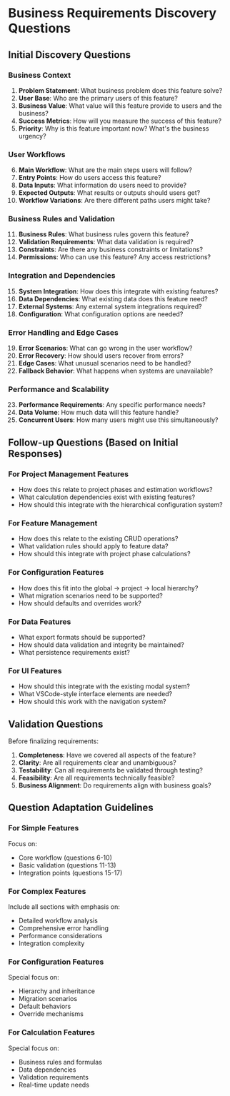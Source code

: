 # Business Requirements Discovery Questions

## Initial Discovery Questions

### Business Context
1. **Problem Statement**: What business problem does this feature solve?
2. **User Base**: Who are the primary users of this feature?
3. **Business Value**: What value will this feature provide to users and the business?
4. **Success Metrics**: How will you measure the success of this feature?
5. **Priority**: Why is this feature important now? What's the business urgency?

### User Workflows
6. **Main Workflow**: What are the main steps users will follow?
7. **Entry Points**: How do users access this feature?
8. **Data Inputs**: What information do users need to provide?
9. **Expected Outputs**: What results or outputs should users get?
10. **Workflow Variations**: Are there different paths users might take?

### Business Rules and Validation
11. **Business Rules**: What business rules govern this feature?
12. **Validation Requirements**: What data validation is required?
13. **Constraints**: Are there any business constraints or limitations?
14. **Permissions**: Who can use this feature? Any access restrictions?

### Integration and Dependencies
15. **System Integration**: How does this integrate with existing features?
16. **Data Dependencies**: What existing data does this feature need?
17. **External Systems**: Any external system integrations required?
18. **Configuration**: What configuration options are needed?

### Error Handling and Edge Cases
19. **Error Scenarios**: What can go wrong in the user workflow?
20. **Error Recovery**: How should users recover from errors?
21. **Edge Cases**: What unusual scenarios need to be handled?
22. **Fallback Behavior**: What happens when systems are unavailable?

### Performance and Scalability
23. **Performance Requirements**: Any specific performance needs?
24. **Data Volume**: How much data will this feature handle?
25. **Concurrent Users**: How many users might use this simultaneously?

## Follow-up Questions (Based on Initial Responses)

### For Project Management Features
- How does this relate to project phases and estimation workflows?
- What calculation dependencies exist with existing features?
- How should this integrate with the hierarchical configuration system?

### For Feature Management
- How does this relate to the existing CRUD operations?
- What validation rules should apply to feature data?
- How should this integrate with project phase calculations?

### For Configuration Features
- How does this fit into the global → project → local hierarchy?
- What migration scenarios need to be supported?
- How should defaults and overrides work?

### For Data Features
- What export formats should be supported?
- How should data validation and integrity be maintained?
- What persistence requirements exist?

### For UI Features
- How should this integrate with the existing modal system?
- What VSCode-style interface elements are needed?
- How should this work with the navigation system?

## Validation Questions

Before finalizing requirements:

1. **Completeness**: Have we covered all aspects of the feature?
2. **Clarity**: Are all requirements clear and unambiguous?
3. **Testability**: Can all requirements be validated through testing?
4. **Feasibility**: Are all requirements technically feasible?
5. **Business Alignment**: Do requirements align with business goals?

## Question Adaptation Guidelines

### For Simple Features
Focus on:
- Core workflow (questions 6-10)
- Basic validation (questions 11-13)
- Integration points (questions 15-17)

### For Complex Features
Include all sections with emphasis on:
- Detailed workflow analysis
- Comprehensive error handling
- Performance considerations
- Integration complexity

### For Configuration Features
Special focus on:
- Hierarchy and inheritance
- Migration scenarios
- Default behaviors
- Override mechanisms

### For Calculation Features
Special focus on:
- Business rules and formulas
- Data dependencies
- Validation requirements
- Real-time update needs